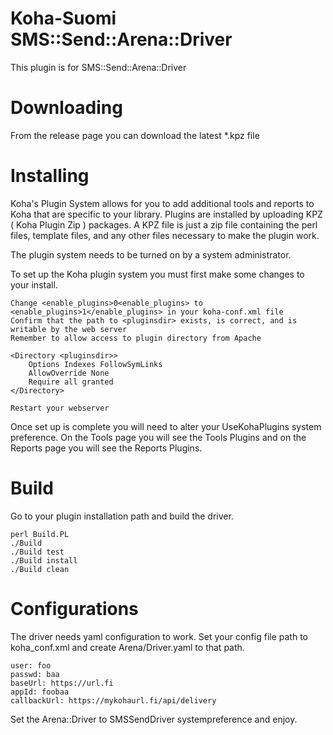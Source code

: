 # Koha-Suomi SMS::Send::Arena::Driver

This plugin is for SMS::Send::Arena::Driver

# Downloading

From the release page you can download the latest \*.kpz file

# Installing

Koha's Plugin System allows for you to add additional tools and reports to Koha that are specific to your library. Plugins are installed by uploading KPZ ( Koha Plugin Zip ) packages. A KPZ file is just a zip file containing the perl files, template files, and any other files necessary to make the plugin work.

The plugin system needs to be turned on by a system administrator.

To set up the Koha plugin system you must first make some changes to your install.

    Change <enable_plugins>0<enable_plugins> to <enable_plugins>1</enable_plugins> in your koha-conf.xml file
    Confirm that the path to <pluginsdir> exists, is correct, and is writable by the web server
    Remember to allow access to plugin directory from Apache

    <Directory <pluginsdir>>
        Options Indexes FollowSymLinks
        AllowOverride None
        Require all granted
    </Directory>

    Restart your webserver

Once set up is complete you will need to alter your UseKohaPlugins system preference. On the Tools page you will see the Tools Plugins and on the Reports page you will see the Reports Plugins.

# Build

Go to your plugin installation path and build the driver.

    perl Build.PL
    ./Build
    ./Build test
    ./Build install
    ./Build clean

# Configurations

The driver needs yaml configuration to work. Set your config file path to koha_conf.xml and create Arena/Driver.yaml to that path.

    user: foo
    passwd: baa
    baseUrl: https://url.fi
    appId: foobaa
    callbackUrl: https://mykohaurl.fi/api/delivery

Set the Arena::Driver to SMSSendDriver systempreference and enjoy.
